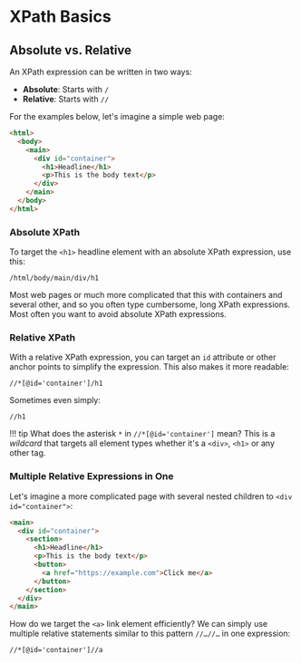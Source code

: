 # XPath Basics
## Absolute vs. Relative
An XPath expression can be written in two ways:

* **Absolute**: Starts with `/`
* **Relative**: Starts with `//`

For the examples below, let's imagine a simple web page:

```html
<html>
  <body>
    <main>
      <div id="container">
        <h1>Headline</h1>
        <p>This is the body text</p>
      </div>
    </main>
  </body>
</html>
```

### Absolute XPath
To target the `<h1>` headline element with an absolute XPath expression, use this:

```text title=""
/html/body/main/div/h1
```

Most web pages or much more complicated that this with containers and several other, and so you often type cumbersome, long XPath expressions. Most often you want to avoid absolute XPath expressions.

### Relative XPath
With a relative XPath expression, you can target an `id` attribute or other anchor points to simplify the expression. This also makes it more readable:

```text title=""
//*[@id='container']/h1
```

Sometimes even simply:

```text title=""
//h1
```

!!! tip
    What does the asterisk `*` in `//*[@id='container']` mean? This is a _wildcard_ that targets all element types whether it's a `<div>`, `<h1>` or any other tag.

### Multiple Relative Expressions in One
Let's imagine a more complicated page with several nested children to `<div id="container">`:

```html
<main>
  <div id="container">
    <section>
      <h1>Headline</h1>
      <p>This is the body text</p>
      <button>
        <a href="https://example.com">Click me</a>
      </button>
    </section>
  </div>
</main>
```

How do we target the `<a>` link element efficiently? We can simply use multiple relative statements similar to this pattern `//…//…` in one expression:

```text title=""
//*[@id='container']//a
```

